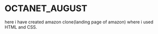 # OCTANET_AUGUST
here i have created amazon clone(landing page of amazon) where  i used HTML and CSS. 

